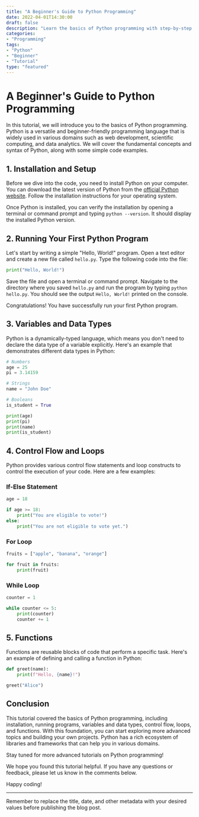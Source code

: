 ```yaml
---
title: "A Beginner's Guide to Python Programming"
date: 2022-04-01T14:30:00
draft: false
description: "Learn the basics of Python programming with step-by-step examples and explanations."
categories:
- "Programming"
tags:
- "Python"
- "Beginner"
- "Tutorial"
type: "featured"
---
```


# A Beginner's Guide to Python Programming

In this tutorial, we will introduce you to the basics of Python programming. Python is a versatile and beginner-friendly programming language that is widely used in various domains such as web development, scientific computing, and data analytics. We will cover the fundamental concepts and syntax of Python, along with some simple code examples.

## 1. Installation and Setup

Before we dive into the code, you need to install Python on your computer. You can download the latest version of Python from the [official Python website](https://www.python.org/downloads/). Follow the installation instructions for your operating system.

Once Python is installed, you can verify the installation by opening a terminal or command prompt and typing `python --version`. It should display the installed Python version.

## 2. Running Your First Python Program

Let's start by writing a simple "Hello, World!" program. Open a text editor and create a new file called `hello.py`. Type the following code into the file:

```python
print("Hello, World!")
```

Save the file and open a terminal or command prompt. Navigate to the directory where you saved `hello.py` and run the program by typing `python hello.py`. You should see the output `Hello, World!` printed on the console.

Congratulations! You have successfully run your first Python program.

## 3. Variables and Data Types

Python is a dynamically-typed language, which means you don't need to declare the data type of a variable explicitly. Here's an example that demonstrates different data types in Python:

```python
# Numbers
age = 25
pi = 3.14159

# Strings
name = "John Doe"

# Booleans
is_student = True

print(age)
print(pi)
print(name)
print(is_student)
```

## 4. Control Flow and Loops

Python provides various control flow statements and loop constructs to control the execution of your code. Here are a few examples:

### If-Else Statement

```python
age = 18

if age >= 18:
    print("You are eligible to vote!")
else:
    print("You are not eligible to vote yet.")
```

### For Loop

```python
fruits = ["apple", "banana", "orange"]

for fruit in fruits:
    print(fruit)
```

### While Loop

```python
counter = 1

while counter <= 5:
    print(counter)
    counter += 1
```

## 5. Functions

Functions are reusable blocks of code that perform a specific task. Here's an example of defining and calling a function in Python:

```python
def greet(name):
    print(f"Hello, {name}!")

greet("Alice")
```

## Conclusion

This tutorial covered the basics of Python programming, including installation, running programs, variables and data types, control flow, loops, and functions. With this foundation, you can start exploring more advanced topics and building your own projects. Python has a rich ecosystem of libraries and frameworks that can help you in various domains.

Stay tuned for more advanced tutorials on Python programming!

We hope you found this tutorial helpful. If you have any questions or feedback, please let us know in the comments below.

Happy coding!

---

Remember to replace the title, date, and other metadata with your desired values before publishing the blog post.
